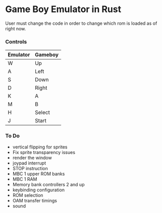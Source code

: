 # Game Boy Emulator in Rust

User must change the code in order to change which rom is loaded as of right now.

### Controls
|Emulator|Gameboy|
|---|---|
|W|Up|
|A|Left|
|S|Down|
|D|Right|
|K|A|
|M|B|
|H|Select|
|J|Start|


### To Do
 - vertical flipping for sprites
 - Fix sprite transparency issues
 - render the window
 - joypad interrupt
 - STOP instruction
 - MBC 1 upper ROM banks
 - MBC 1 RAM
 - Memory bank controllers 2 and up
 - keybinding configuration
 - ROM selection
 - OAM transfer timings
 - sound